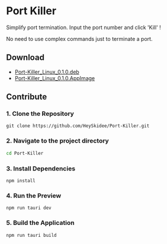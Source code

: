 # Port Killer 

Simplify port termination. Input the port number and click 'Kill' !

No need to use complex commands just to terminate a port. 


## Download

- [Port-Killer_Linux_0.1.0.deb](https://github.com/HeySkidee/Port-Killer/releases/download/v0.1.0/Port-Killer_Linux_0.1.0.deb)
- [Port-Killer_Linux_0.1.0.AppImage](https://github.com/HeySkidee/Port-Killer/releases/download/v0.1.0/Port-Killer_Linux_0.1.0.AppImage)

## Contribute

### 1. Clone the Repository
``` 
git clone https://github.com/HeySkidee/Port-Killer.git
```

### 2. Navigate to the project directory
```bash
cd Port-Killer
```

### 3. Install Dependencies
```
npm install
```

### 4. Run the Preview
```
npm run tauri dev
```

### 5. Build the Application
```
npm run tauri build
```